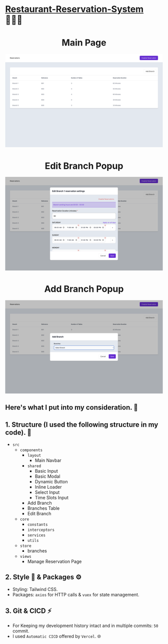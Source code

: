 # [Restaurant-Reservation-System]() 👨🏻‍🍳 

<h1 align="center">Main Page</h1>

![Main Page Preview](Main_Page.png)

<h1 align="center">Edit Branch Popup</h1>

![Edit Branch Popup Preview](Edit_Branch_Popup.png)

<h1 align="center">Add Branch Popup</h1>

![Edit Branch Popup Preview](Add_Branch_Popup.png)

## Here's what I put into my consideration. 🧠

## 1. Structure (I used the following structure in my code). 🧹

- `src`
  - `components`
    - `layout`
      - Main Navbar
    - `shared`
      - Basic Input
      - Basic Modal
      - Dynamic Button
      - Inline Loader
      - Select Input
      - Time Slots Input
    - Add Branch
    - Branches Table
    - Edit Branch
  - `core`
    - `constants`
    - `interceptors`
    - `services`
    - `utils`
  - `store`
    - branches
  - `views`
    - Manage Reservation Page

## 2. Style 🎨 & Packages ⚙️

* Styling: Tailwind CSS.
* Packages: `axios` for HTTP calls & `vuex` for state management.

## 3. Git & CICD ⚡

* For Keeping my development history intact and in multiple commits: `50` commit.
* I used `Automatic CICD` offered by `Vercel`. 🌐